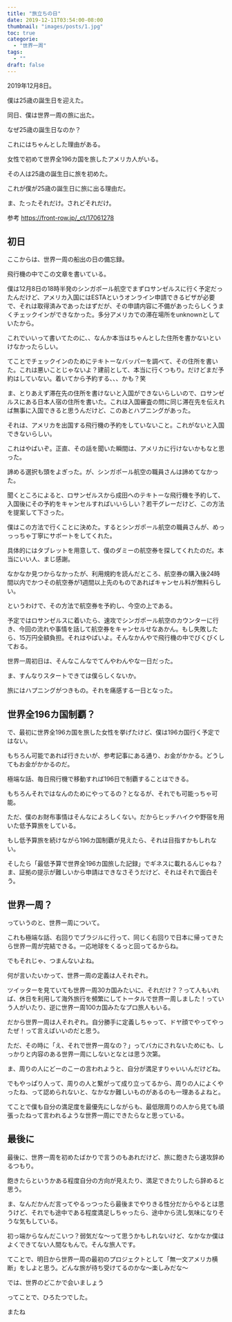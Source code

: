 ```yaml
---
title: "旅立ちの日"
date: 2019-12-11T03:54:00-08:00
thumbnail: "images/posts/1.jpg"
toc: true
categorie:
  - "世界一周"
tags:
  - ""
draft: false
---
```


2019年12月8日。

僕は25歳の誕生日を迎えた。

同日、僕は世界一周の旅に出た。

なぜ25歳の誕生日なのか？

これにはちゃんとした理由がある。

女性で初めて世界全196カ国を旅したアメリカ人がいる。

その人は25歳の誕生日に旅を初めた。

これが僕が25歳の誕生日に旅に出る理由だ。

ま、たったそれだけ。されどそれだけ。

参考 https://front-row.jp/_ct/17061278

## 初日

ここからは、世界一周の船出の日の備忘録。

飛行機の中でこの文章を書いている。

僕は12月8日の18時半発のシンガポール航空でまずロサンゼルスに行く予定だったんだけど、アメリカ入国にはESTAというオンライン申請できるビザが必要で、それは取得済みであったはずだが、その申請内容に不備があったらしくうまくチェックインができなかった。多分アメリカでの滞在場所をunknownとしていたから。

これでいいって書いてたのに、、なんか本当はちゃんとした住所を書かないといけなかったらしい。

てことでチェックインのためにテキトーなバッパーを調べて、その住所を書いた。これは悪いことじゃないよ？建前として、本当に行くつもり。だけどまだ予約はしていない。着いてから予約する、、、かも？笑

ま、とりあえず滞在先の住所を書けないと入国ができないらしいので、ロサンゼルスにある日本人宿の住所を書いた。これは入国審査の問に同じ滞在先を伝えれば無事に入国できると思うんだけど、このあとハプニングがあった。

それは、アメリカを出国する飛行機の予約をしていないこと。これがないと入国できないらしい。

これはやばいぞ。正直、その話を聞いた瞬間は、アメリカに行けないかもなと思った。

諦める選択も頭をよぎった。が、シンガポール航空の職員さんは諦めてなかった。

聞くところによると、ロサンゼルスから成田へのテキトーな飛行機を予約して、入国後にその予約をキャンセルすればいいらしい？若干グレーだけど、この方法を提案して下さった。

僕はこの方法で行くことに決めた。するとシンガポール航空の職員さんが、めっっっちゃ丁寧にサポートをしてくれた。

具体的にはタブレットを用意して、僕のダミーの航空券を探してくれたのだ。本当にいい人、まじ感謝。

なかなか見つからなかったが、利用規約を読んだところ、航空券の購入後24時間以内でかつその航空券が1週間以上先のものであればキャンセル料が無料らしい。

というわけで、その方法で航空券を予約し、今空の上である。

予定ではロサンゼルスに着いたら、速攻でシンガポール航空のカウンターに行き、今回の流れや事情を話して航空券をキャンセルせなあかん。もし失敗したら、15万円全額負担。それはやばいよ。そんなかんやで飛行機の中でびくびくしておる。

世界一周初日は、そんなこんなでてんやわんやな一日だった。

ま、すんなりスタートできては僕らしくないか。

旅にはハプニングがつきもの。それを痛感する一日となった。

## 世界全196カ国制覇？

で、最初に世界全196カ国を旅した女性を挙げたけど、僕は196カ国行く予定ではない。

もちろん可能であれば行きたいが、参考記事にある通り、お金がかかる。どうしてもお金がかかるのだ。

極端な話、毎日飛行機で移動すれば196日で制覇することはできる。

もちろんそれではなんのためにやってるの？となるが、それでも可能っちゃ可能。

ただ、僕のお財布事情はそんなによろしくない。だからヒッチハイクや野宿を用いた低予算旅をしている。

もし低予算旅を続けながら196カ国制覇が見えたら、それは目指すかもしれない。

そしたら「最低予算で世界全196カ国旅した記録」でギネスに載れるんじゃね？ま、証拠の提示が難しいから申請はできなさそうだけど、それはそれで面白そう。


## 世界一周？

っていうのと、世界一周について。

これも極端な話、右回りでブラジルに行って、同じく右回りで日本に帰ってきたら世界一周が完結できる。一応地球をくるっと回ってるからね。

でもそれじゃ、つまんないよね。

何が言いたいかって、世界一周の定義は人それぞれ。

ツイッターを見ていても世界一周30カ国みたいに、それだけ？？って人もいれば、休日を利用して海外旅行を頻繁にしてトータルで世界一周しました！っていう人がいたり、逆に世界一周100カ国みたなプロ旅人もいる。

だから世界一周は人それぞれ。自分勝手に定義しちゃって、ドヤ顔でやってやったぜ！って言えばいいのだと思う。

ただ、その時に「え、それで世界一周なの？」ってバカにされないためにも、しっかりと内容のある世界一周にしないとなとは思う次第。

ま、周りの人にどーのこーの言われようと、自分が満足すりゃいいんだけどね。

でもやっぱり人って、周りの人と繋がって成り立ってるから、周りの人によくやったね、って認められないと、なかなか難しいものがあるのも一理あるよねと。

てことで僕も自分の満足度を最優先にしながらも、最低限周りの人から見ても頑張ったねって言われるような世界一周にできたらなと思っている。

## 最後に

最後に、世界一周を初めたばかりで言うのもあれだけど、旅に飽きたら速攻辞めるつもり。

飽きたらというかある程度自分の方向が見えたり、満足できたりしたら辞めると思う。

ま、なんだかんだ言ってやるっつったら最後までやりきる性分だからやるとは思うけど、それでも途中である程度満足しちゃったら、途中から流し気味になりそうな気もしている。

初っ端からなんだこいつ？弱気だな〜って思うかもしれないけど、なかなか僕はよくできてない人間なもんで。そんな旅人です。

てことで、明日から世界一周の最初のプロジェクトとして「無一文アメリカ横断」をしよと思う。どんな旅が待ち受けてるのかな〜楽しみだな〜

では、世界のどこかで会いましょう

ってことで、ひろたつでした。

またね